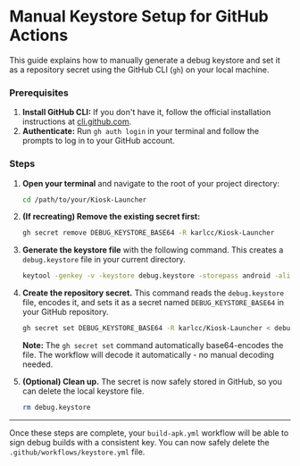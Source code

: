 # Manual Keystore Setup for GitHub Actions

This guide explains how to manually generate a debug keystore and set it as a repository secret using the GitHub CLI (`gh`) on your local machine.

### Prerequisites

1.  **Install GitHub CLI:** If you don't have it, follow the official installation instructions at [cli.github.com](https://cli.github.com/).
2.  **Authenticate:** Run `gh auth login` in your terminal and follow the prompts to log in to your GitHub account.

### Steps

1.  **Open your terminal** and navigate to the root of your project directory:
    ```bash
    cd /path/to/your/Kiosk-Launcher
    ```

2.  **(If recreating) Remove the existing secret first:**
    ```bash
    gh secret remove DEBUG_KEYSTORE_BASE64 -R karlcc/Kiosk-Launcher
    ```

3.  **Generate the keystore file** with the following command. This creates a `debug.keystore` file in your current directory.
    ```bash
    keytool -genkey -v -keystore debug.keystore -storepass android -alias androiddebugkey -keypass android -keyalg RSA -keysize 2048 -validity 10000 -dname "C=US, O=Android, CN=Android Debug"
    ```

4.  **Create the repository secret.** This command reads the `debug.keystore` file, encodes it, and sets it as a secret named `DEBUG_KEYSTORE_BASE64` in your GitHub repository.
    ```bash
    gh secret set DEBUG_KEYSTORE_BASE64 -R karlcc/Kiosk-Launcher < debug.keystore
    ```

    **Note:** The `gh secret set` command automatically base64-encodes the file. The workflow will decode it automatically - no manual decoding needed.

5.  **(Optional) Clean up.** The secret is now safely stored in GitHub, so you can delete the local keystore file.
    ```bash
    rm debug.keystore
    ```

---

Once these steps are complete, your `build-apk.yml` workflow will be able to sign debug builds with a consistent key. You can now safely delete the `.github/workflows/keystore.yml` file.
